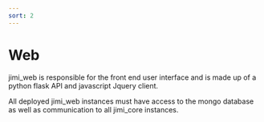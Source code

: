 ```yaml
---
sort: 2
---
```


# Web

jimi_web is responsible for the front end user interface and is made up of a python flask API and javascript Jquery client.

All deployed jimi_web instances must have access to the mongo database as well as communication to all jimi_core instances.